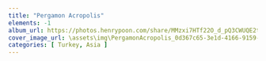 ```yaml
---
title: "Pergamon Acropolis"
elements: -1
album_url: https://photos.henrypoon.com/share/MMzxi7HTf22O_d_pQ3CWUQE2t1Ik9fzxQMYNmM_OYSUpVhpc02FMt7lVfGWi67byQ_s
cover_image_url: \assets\img\PergamonAcropolis_0d367c65-3e1d-4166-9159-93e1863446b0.jpg
categories: [ Turkey, Asia ]
---
```

